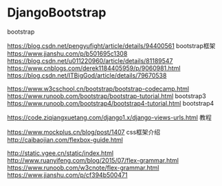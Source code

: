 ﻿# DjangoBootstrap

 bootstrap
 
 https://blog.csdn.net/pengyufight/article/details/94400561 bootstrap框架
 https://www.jianshu.com/p/b501695c1308
 https://blog.csdn.net/u011220960/article/details/81189547
 https://www.cnblogs.com/derek1184405959/p/9060981.html
 https://blog.csdn.net/ITBigGod/article/details/79670538
 
https://www.w3cschool.cn/bootstrap/bootstrap-codecamp.html
https://www.runoob.com/bootstrap/bootstrap-tutorial.html   bootstrap3
https://www.runoob.com/bootstrap4/bootstrap4-tutorial.html bootstrap4


https://code.ziqiangxuetang.com/django1.x/django-views-urls.html 教程

https://www.mockplus.cn/blog/post/1407 css框架介绍
http://caibaojian.com/flexbox-guide.html 

http://static.vgee.cn/static/index.html
http://www.ruanyifeng.com/blog/2015/07/flex-grammar.html
https://www.runoob.com/w3cnote/flex-grammar.html
https://www.jianshu.com/p/cf394b500471